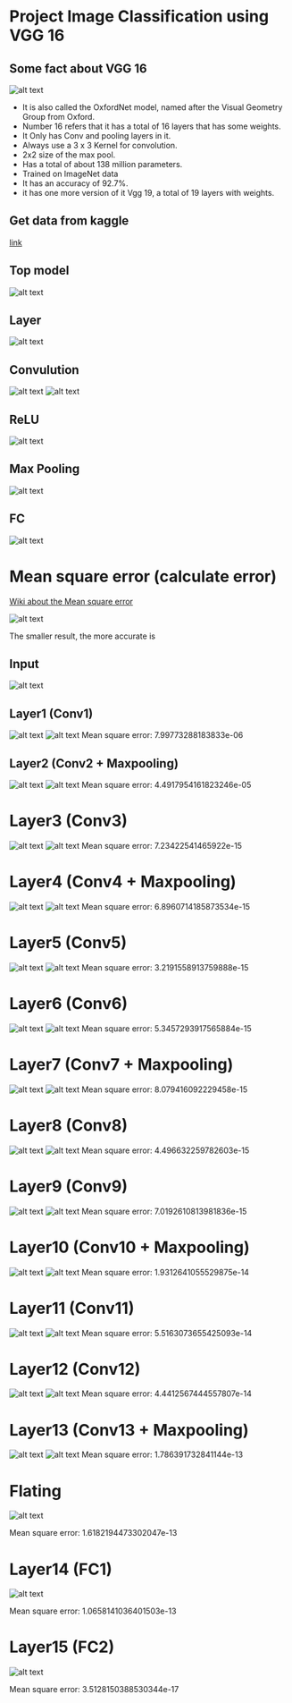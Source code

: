 # Project Image Classification using VGG 16
## Some fact about VGG 16

![alt text](https://github.com/18520381/434_Project_10/blob/main/VGG16%20Project/PNG/VGG16.png)

- It is also called the OxfordNet model, named after the Visual Geometry Group from Oxford.
- Number 16 refers that it has a total of 16 layers that has some weights.
- It Only has Conv and pooling layers in it.
- Always use a 3 x 3 Kernel for convolution.
- 2x2 size of the max pool.
- Has a total of about 138 million parameters.
- Trained on ImageNet data
- It has an accuracy of 92.7%.
- it has one more version of it Vgg 19, a total of 19 layers with weights.
## Get data from kaggle
[link](https://www.kaggle.com/jorgebailon/fruits-vegetables)

## Top model
![alt text](https://github.com/18520381/434_Project_10/blob/main/VGG16%20Project/PNG/TopModel.png)

## Layer
![alt text](https://github.com/18520381/434_Project_10/blob/2f126a0307debdbcf69e54d4efa48217cef367b6/VGG16%20Project/PNG/Layer.png)

## Convulution
![alt text](https://github.com/18520381/434_Project_10/blob/main/VGG16%20Project/PNG/CON3D.png)
![alt text](https://github.com/18520381/434_Project_10/blob/main/VGG16%20Project/PNG/CON2D.png)

## ReLU
![alt text](https://github.com/18520381/434_Project_10/blob/main/VGG16%20Project/PNG/ReLU.png)

## Max Pooling  
![alt text](https://github.com/18520381/434_Project_10/blob/main/VGG16%20Project/PNG/Max%20Pooling.png)

## FC
![alt text](https://github.com/18520381/434_Project_10/blob/main/VGG16%20Project/PNG/FC.png)

# Mean square error (calculate error)
[Wiki about the Mean square error](https://en.wikipedia.org/wiki/Mean_squared_error)


![alt text](https://github.com/18520381/434_Project_10/blob/3ddc6cf3ec1944ce13b4ee0afa98a33d40a207d5/VGG16%20Project/PNG/MSE.png)


The smaller result, the more accurate is

## Input
![alt text](https://github.com/18520381/434_Project_10/blob/5788f01266173b0753b1b010c480edbd33d51f88/VGG16%20Project/PNG/Input.png)

## Layer1 (Conv1)
![alt text](https://github.com/18520381/434_Project_10/blob/b95783b5ddb928a6545d5117af15a1bb8c4aaca4/VGG16%20Project/PNG/KERAS_Layer1.png)
![alt text](https://github.com/18520381/434_Project_10/blob/093a35e62458e6c83fb901e4386a5c6645018c2e/VGG16%20Project/PNG/RTL_Layer1.png)
Mean square error: 7.99773288183833e-06

## Layer2 (Conv2 + Maxpooling)
![alt text](https://github.com/18520381/434_Project_10/blob/b95783b5ddb928a6545d5117af15a1bb8c4aaca4/VGG16%20Project/PNG/KERAS_Layer2.png)
![alt text](https://github.com/18520381/434_Project_10/blob/b95783b5ddb928a6545d5117af15a1bb8c4aaca4/VGG16%20Project/PNG/RTL_Layer2.png)
Mean square error: 4.4917954161823246e-05

# Layer3 (Conv3)
![alt text](https://github.com/18520381/434_Project_10/blob/6e2b546d751824012b147fe4c7fcc0226d0dec99/VGG16%20Project/PNG/KERAS_Layer3.png)
![alt text](https://github.com/18520381/434_Project_10/blob/6e2b546d751824012b147fe4c7fcc0226d0dec99/VGG16%20Project/PNG/RTL_Layer3.png)
Mean square error: 7.23422541465922e-15

# Layer4 (Conv4 + Maxpooling)
![alt text](https://github.com/18520381/434_Project_10/blob/57012b99d8297f8f712c85c08968d3e0daa39f88/VGG16%20Project/PNG/KERAS_Layer4.png)
![alt text](https://github.com/18520381/434_Project_10/blob/57012b99d8297f8f712c85c08968d3e0daa39f88/VGG16%20Project/PNG/RTL_Layer4.png)
Mean square error: 6.8960714185873534e-15

# Layer5 (Conv5)
![alt text](https://github.com/18520381/434_Project_10/blob/27c5a0db13b5a05a56e1b37f90d4dcccc912c164/VGG16%20Project/PNG/KERAS_Layer5.png)
![alt text](https://github.com/18520381/434_Project_10/blob/27c5a0db13b5a05a56e1b37f90d4dcccc912c164/VGG16%20Project/PNG/RTL_Layer5.png)
Mean square error: 3.2191558913759888e-15

# Layer6 (Conv6)
![alt text](https://github.com/18520381/434_Project_10/blob/2faee59a50d37b32e1652ffb9803a0a2706fda8d/VGG16%20Project/PNG/KERAS_Layer6.png)
![alt text](https://github.com/18520381/434_Project_10/blob/2faee59a50d37b32e1652ffb9803a0a2706fda8d/VGG16%20Project/PNG/RTL_Layer6.png)
Mean square error: 5.3457293917565884e-15

# Layer7 (Conv7 + Maxpooling)
![alt text](https://github.com/18520381/434_Project_10/blob/5cc219d4a94383e8f55b9df902860316532bf7bf/VGG16%20Project/PNG/KERAS_Layer7.png)
![alt text](https://github.com/18520381/434_Project_10/blob/5cc219d4a94383e8f55b9df902860316532bf7bf/VGG16%20Project/PNG/RTL_Layer7.png)
Mean square error: 8.079416092229458e-15

# Layer8 (Conv8)
![alt text](https://github.com/18520381/434_Project_10/blob/ae709e7618313571a88bd9c0d1b28d0a50b50b19/VGG16%20Project/PNG/KERAS_Layer8.png)
![alt text](https://github.com/18520381/434_Project_10/blob/ae709e7618313571a88bd9c0d1b28d0a50b50b19/VGG16%20Project/PNG/RTL_Layer8.png)
Mean square error: 4.496632259782603e-15

# Layer9 (Conv9)
![alt text](https://github.com/18520381/434_Project_10/blob/a5f823bf8d625b6cd82cd13517bd970f1a1fd48a/VGG16%20Project/PNG/KERAS_Layer9.png)
![alt text](https://github.com/18520381/434_Project_10/blob/a5f823bf8d625b6cd82cd13517bd970f1a1fd48a/VGG16%20Project/PNG/RTL_Layer9.png)
Mean square error: 7.0192610813981836e-15

# Layer10 (Conv10 + Maxpooling)
![alt text](https://github.com/18520381/434_Project_10/blob/b1ce7bb528359eded28e2c5cda2ccad9293e813f/VGG16%20Project/PNG/KERAS_Layer10.png)
![alt text](https://github.com/18520381/434_Project_10/blob/b1ce7bb528359eded28e2c5cda2ccad9293e813f/VGG16%20Project/PNG/RTL_Layer10.png)
Mean square error: 1.9312641055529875e-14

# Layer11 (Conv11)
![alt text](https://github.com/18520381/434_Project_10/blob/6418b2b9c3a66e94cbf3e1bdaacc4abb7be9c1bb/VGG16%20Project/PNG/KERAS_Layer11.png)
![alt text](https://github.com/18520381/434_Project_10/blob/6418b2b9c3a66e94cbf3e1bdaacc4abb7be9c1bb/VGG16%20Project/PNG/RTL_Layer11.png)
Mean square error: 5.5163073655425093e-14

# Layer12 (Conv12)
![alt text](https://github.com/18520381/434_Project_10/blob/6418b2b9c3a66e94cbf3e1bdaacc4abb7be9c1bb/VGG16%20Project/PNG/KERAS_Layer12.png)
![alt text](https://github.com/18520381/434_Project_10/blob/6418b2b9c3a66e94cbf3e1bdaacc4abb7be9c1bb/VGG16%20Project/PNG/RTL_Layer12.png)
Mean square error: 4.4412567444557807e-14

# Layer13 (Conv13 + Maxpooling)
![alt text](https://github.com/18520381/434_Project_10/blob/b94c52aaa308acc8df68466ca687143e60e9ffea/VGG16%20Project/PNG/KERAS_Layer13.png)
![alt text](https://github.com/18520381/434_Project_10/blob/b94c52aaa308acc8df68466ca687143e60e9ffea/VGG16%20Project/PNG/RTL_Layer13.png)
Mean square error: 1.786391732841144e-13

# Flating
![alt text](https://github.com/18520381/434_Project_10/blob/849f7d04332cb0c63bb87f68068f269dada6d114/VGG16%20Project/PNG/Flating.png)


Mean square error: 1.6182194473302047e-13

# Layer14 (FC1)
![alt text](https://github.com/18520381/434_Project_10/blob/91a640a9237b0e29181444d569ed28ebdcc59018/VGG16%20Project/PNG/FC1.png)


Mean square error: 1.0658141036401503e-13

# Layer15 (FC2)
![alt text](https://github.com/18520381/434_Project_10/blob/771d280413ff2de20b9cb98d59f4b83619a69847/VGG16%20Project/PNG/FC2.png)


Mean square error: 3.5128150388530344e-17
